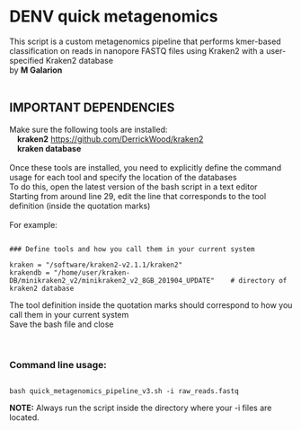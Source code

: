 # DENV quick metagenomics
This script is a custom metagenomics pipeline that performs kmer-based classification on reads in nanopore FASTQ files using Kraken2 with a user-specified Kraken2 database<br/>
by **M Galarion**
<br/>
<br/>
## IMPORTANT DEPENDENCIES
Make sure the following tools are installed:<br/>
&emsp;**kraken2**  https://github.com/DerrickWood/kraken2<br/>
&emsp;**kraken database**<br/>
<br/>
Once these tools are installed, you need to explicitly define the command usage for each tool and specify the location of the databases <br/>
To do this, open the latest version of the bash script in a text editor <br/>
Starting from around line 29, edit the line that corresponds to the tool definition (inside the quotation marks) <br/>
 <br/>
For example:
```

### Define tools and how you call them in your current system

kraken = "/software/kraken2-v2.1.1/kraken2"
krakendb = "/home/user/kraken-DB/minikraken2_v2/minikraken2_v2_8GB_201904_UPDATE"    # directory of kraken2 database

```
The tool definition inside the quotation marks should correspond to how you call them in your current system<br/>
Save the bash file and close<br/>

<br/>

### Command line usage:
```

bash quick_metagenomics_pipeline_v3.sh -i raw_reads.fastq

```
**NOTE:** Always run the script inside the directory where your -i files are located.

<br/>
